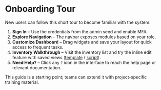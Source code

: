 # Onboarding Tour

New users can follow this short tour to become familiar with the system:

1. **Sign In** – Use the credentials from the admin seed and enable MFA.
2. **Explore Navigation** – The navbar exposes modules based on your role.
3. **Customize Dashboard** – Drag widgets and save your layout for quick
   access to frequent tasks.
4. **Inventory Walkthrough** – Visit the inventory list and try the
   inline edit feature with saved views ([template](../templates/partials/saved_views.html) / [script](../static/js/saved_views.js)).
5. **Need Help?** – Click any `?` icon in the interface to reach the help
   page or relevant documentation.

This guide is a starting point; teams can extend it with project-specific
training material.
